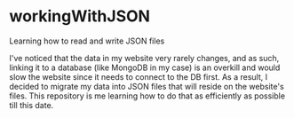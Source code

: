 # workingWithJSON

Learning how to read and write JSON files

I've noticed that the data in my website very rarely changes, and as such, linking it to a database (like MongoDB in my case) is an overkill and would slow the website since it needs to connect to the DB first. As a result, I decided to migrate my data into JSON files that will reside on the website's files. This repository is me learning how to do that as efficiently as possible till this date.
